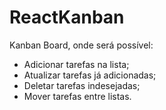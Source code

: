 # ReactKanban

Kanban Board, onde será possível:

- Adicionar tarefas na lista;
- Atualizar tarefas já adicionadas;
- Deletar tarefas indesejadas;
- Mover tarefas entre listas.
